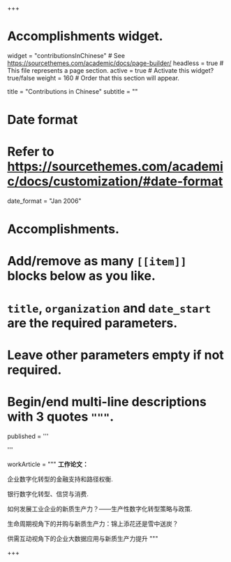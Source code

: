 +++
# Accomplishments widget.
widget = "contributionsInChinese"  # See https://sourcethemes.com/academic/docs/page-builder/
headless = true  # This file represents a page section.
active = true  # Activate this widget? true/false
weight = 160  # Order that this section will appear.

title = "Contributions in Chinese"
subtitle = ""

# Date format
#   Refer to https://sourcethemes.com/academic/docs/customization/#date-format
date_format = "Jan 2006"

# Accomplishments.
#   Add/remove as many `[[item]]` blocks below as you like.
#   `title`, `organization` and `date_start` are the required parameters.
#   Leave other parameters empty if not required.
#   Begin/end multi-line descriptions with 3 quotes `"""`.


published = '''

'''

workArticle = """
**工作论文：**

企业数字化转型的金融支持和路径权衡. 

银行数字化转型、信贷与消费. 

如何发展工业企业的新质生产力？——生产性数字化转型策略与政策. 

生命周期视角下的并购与新质生产力：锦上添花还是雪中送炭？

供需互动视角下的企业大数据应用与新质生产力提升
"""

+++
